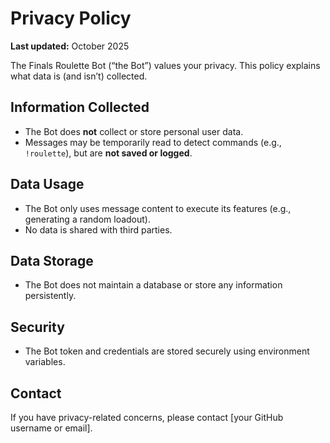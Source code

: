 # Privacy Policy

**Last updated:** October 2025

The Finals Roulette Bot (“the Bot”) values your privacy. This policy explains what data is (and isn’t) collected.

## Information Collected
- The Bot does **not** collect or store personal user data.
- Messages may be temporarily read to detect commands (e.g., `!roulette`), but are **not saved or logged**.

## Data Usage
- The Bot only uses message content to execute its features (e.g., generating a random loadout).
- No data is shared with third parties.

## Data Storage
- The Bot does not maintain a database or store any information persistently.

## Security
- The Bot token and credentials are stored securely using environment variables.

## Contact
If you have privacy-related concerns, please contact [your GitHub username or email].

